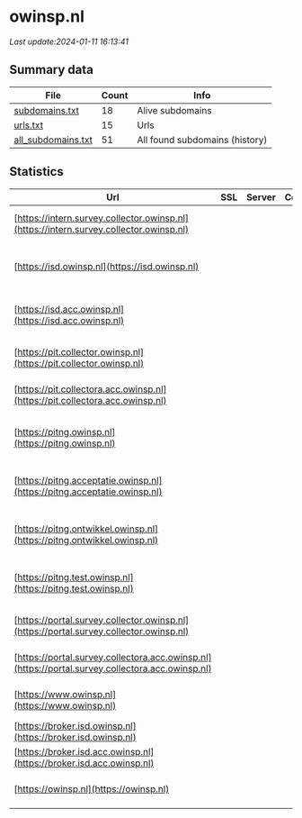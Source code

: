 # owinsp.nl
*Last update:2024-01-11 16:13:41*
## Summary data
| File       | Count | Info |
|------------|-------|------|
|[subdomains.txt](/data/owinsp/subdomains.txt)|18|Alive subdomains|
|[urls.txt](/data/owinsp/urls.txt)|15|Urls|
|[all_subdomains.txt](/data/owinsp/all_subdomains.txt)|51|All found subdomains (history)|
## Statistics
| Url | SSL | Server | Cookie | HSTS | CSP | XFO | XXP | RP | Tech |
|------------|-------|------|------|------|------|------|------|------|------|
|[https://intern.survey.collector.owinsp.nl](https://intern.survey.collector.owinsp.nl)| | | | | | | |:white_check_mark: |Apache HTTP Server|
|[https://isd.owinsp.nl](https://isd.owinsp.nl)| | | | | | | |:white_check_mark: |Apache HTTP Server H...|
|[https://isd.acc.owinsp.nl](https://isd.acc.owinsp.nl)| | | | | | | |:white_check_mark: |Apache HTTP Server H...|
|[https://pit.collector.owinsp.nl](https://pit.collector.owinsp.nl)| | | | | | | |:white_check_mark: |Apache HTTP Server|
|[https://pit.collectora.acc.owinsp.nl](https://pit.collectora.acc.owinsp.nl)| | | | | | | |:white_check_mark: |Apache HTTP Server|
|[https://pitng.owinsp.nl](https://pitng.owinsp.nl)| | | | | | | |:white_check_mark: |Apache HTTP Server H...|
|[https://pitng.acceptatie.owinsp.nl](https://pitng.acceptatie.owinsp.nl)| | | | | | | |:white_check_mark: |Apache HTTP Server H...|
|[https://pitng.ontwikkel.owinsp.nl](https://pitng.ontwikkel.owinsp.nl)| | | | | | | |:white_check_mark: |Apache HTTP Server B...|
|[https://pitng.test.owinsp.nl](https://pitng.test.owinsp.nl)| | | | | | | |:white_check_mark: |Apache HTTP Server B...|
|[https://portal.survey.collector.owinsp.nl](https://portal.survey.collector.owinsp.nl)| | | | | | | |:white_check_mark: |Apache HTTP Server|
|[https://portal.survey.collectora.acc.owinsp.nl](https://portal.survey.collectora.acc.owinsp.nl)| | | | | | | |:white_check_mark: |Apache HTTP Server|
|[https://www.owinsp.nl](https://www.owinsp.nl)| | | | | | | |:white_check_mark: |Apache HTTP Server:2|
|[https://broker.isd.owinsp.nl](https://broker.isd.owinsp.nl)| | | |:white_check_mark: | | | |:white_check_mark: |HSTS|
|[https://broker.isd.acc.owinsp.nl](https://broker.isd.acc.owinsp.nl)| | | |:white_check_mark: | | | |:white_check_mark: |HSTS|
|[https://owinsp.nl](https://owinsp.nl)| | | | | | | |:white_check_mark: |Apache HTTP Server:2|